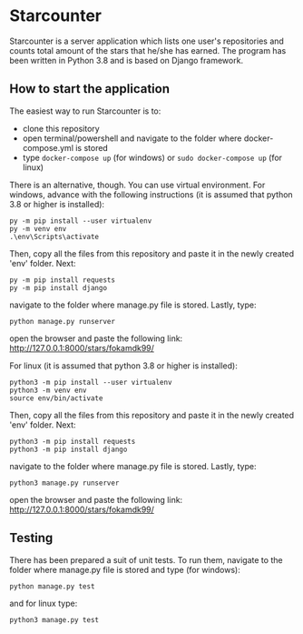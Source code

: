# Starcounter
Starcounter is a server application which lists one user's repositories and counts total amount of the stars that he/she has earned.
The program has been written in Python 3.8 and is based on Django framework.
## How to start the application
The easiest way to run Starcounter is to:
- clone this repository
- open terminal/powershell and navigate to the folder where docker-compose.yml is stored
- type ``` docker-compose up ``` (for windows) or ``` sudo docker-compose up ``` (for linux)

There is an alternative, though. You can use virtual environment. For windows, advance with the following instructions (it is assumed that python 3.8 or higher is installed):
```
py -m pip install --user virtualenv
py -m venv env
.\env\Scripts\activate
```
Then, copy all the files from this repository and paste it in the newly created 'env' folder. Next:
```
py -m pip install requests
py -m pip install django
```
navigate to the folder where manage.py file is stored. Lastly, type:
```
python manage.py runserver
```
open the browser and paste the following link: http://127.0.0.1:8000/stars/fokamdk99/

For linux (it is assumed that python 3.8 or higher is installed):
```
python3 -m pip install --user virtualenv
python3 -m venv env
source env/bin/activate
```
Then, copy all the files from this repository and paste it in the newly created 'env' folder. Next:
```
python3 -m pip install requests
python3 -m pip install django
```
navigate to the folder where manage.py file is stored. Lastly, type:
```
python3 manage.py runserver
```
open the browser and paste the following link: http://127.0.0.1:8000/stars/fokamdk99/

## Testing
There has been prepared a suit of unit tests. To run them, navigate to the folder where manage.py file is stored and type (for windows):
```
python manage.py test
```
and for linux type:
```
python3 manage.py test
```

